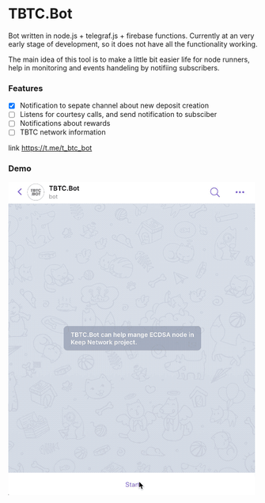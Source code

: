 # TBTC.Bot

Bot written in node.js + telegraf.js + firebase functions. Currently at an very early stage of development, so it does not have all the functionality working.

The main idea of this tool is to make a little bit easier life for node runners, help in monitoring and events handeling by notifiing subscribers.

### Features
  - [x] Notification to sepate channel about new deposit creation
  - [ ] Listens for courtesy calls, and send notification to subsciber
  - [ ] Notifications about rewards
  - [ ] TBTC network information

link https://t.me/t_btc_bot
### Demo
![demo](https://github.com/ronmnm/TBTC.Bot/blob/master/static/demo.gif)
